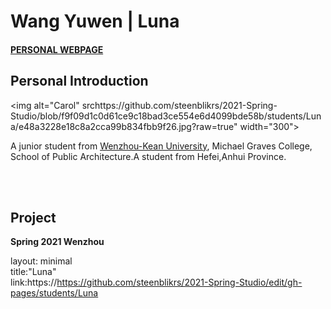 # Wang Yuwen | Luna
#### [PERSONAL WEBPAGE](https://mimiyandexiaoyu.wixsite.com/my-site)
## Personal Introduction
  <img alt="Carol" srchttps://github.com/steenblikrs/2021-Spring-Studio/blob/f9f09d1c0d61ce9c18bad3ce554e6d4099bde58b/students/Luna/e48a3228e18c8a2cca99b834fbb9f26.jpg?raw=true" width="300">

  A junior student from [Wenzhou-Kean University](http://www.wku.edu.cn/), Michael Graves College, School of Public Architecture.A student from Hefei,Anhui Province.

<br>

<br>

## Project
**Spring 2021 Wenzhou**














































layout: minimal    
title:"Luna"  
link:https://https://github.com/steenblikrs/2021-Spring-Studio/edit/gh-pages/students/Luna
